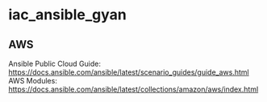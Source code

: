 # iac_ansible_gyan



## AWS
Ansible Public Cloud Guide: https://docs.ansible.com/ansible/latest/scenario_guides/guide_aws.html
AWS Modules: https://docs.ansible.com/ansible/latest/collections/amazon/aws/index.html
